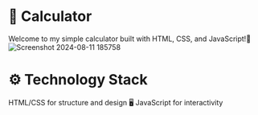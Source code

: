 # 🧮 Calculator
Welcome to my simple calculator built with HTML, CSS, and JavaScript!🎉![Screenshot 2024-08-11 185758](https://github.com/user-attachments/assets/f50178bb-8c00-4112-93dd-6c470a22f6ec)
# ⚙️ Technology Stack
HTML/CSS for structure and design 🖥️
JavaScript for interactivity 






